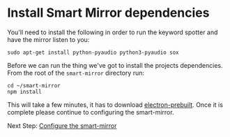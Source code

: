 # Install Smart Mirror dependencies

You'll need to install the following in order to run the keyword spotter and have the mirror listen to you:
```
sudo apt-get install python-pyaudio python3-pyaudio sox
```

Before we can run the thing we've got to install the projects dependencies. From the root of the `smart-mirror` directory run:
```
cd ~/smart-mirror
npm install
```

This will take a few minutes, it has to download [electron-prebuilt](https://github.com/mafintosh/electron-prebuilt). Once it is complete please continue to configuring the smart-mirror.

Next Step: [Configure the smart-mirror](configure_the_mirror.md)